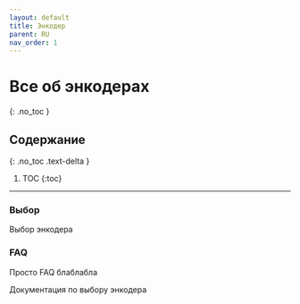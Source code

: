 ```yaml
---
layout: default
title: Энкодер
parent: RU
nav_order: 1
---
```

# Все об энкодерах
{: .no_toc }

## Содержание
{: .no_toc .text-delta }

1. TOC
{:toc}

---
### Выбор
Выбор энкодера

### FAQ
Просто FAQ блаблабла

Документация по выбору энкодера